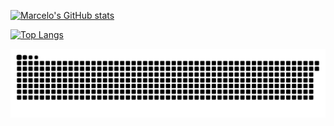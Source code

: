 

<!--
**marcelomnzs/marcelomnzs** is a ✨ _special_ ✨ repository because its `README.md` (this file) appears on your GitHub profile.

Here are some ideas to get you started:

- 🔭 I’m currently working on ...
- 🌱 I’m currently learning ...
- 👯 I’m looking to collaborate on ...
- 🤔 I’m looking for help with ...
- 💬 Ask me about ...
- 📫 How to reach me: ...
- 😄 Pronouns: ...
- ⚡ Fun fact: ...
-->
[![Marcelo's GitHub stats](https://github-readme-stats.vercel.app/api?username=marcelomnzs&show_icons=true&theme=dracula&count_private=true)](https://github.com/anuraghazra/github-readme-stats)

[![Top Langs](https://github-readme-stats.vercel.app/api/top-langs/?username=marcelomnzs&layout=compact&theme=dracula)](https://github.com/anuraghazra/github-readme-stats)

![Snake animation](https://github.com/marcelomnzs/marcelomnzs/blob/output/github-contribution-grid-snake.svg)
